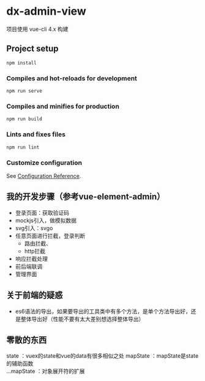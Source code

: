 # dx-admin-view

项目使用 vue-cli 4.x 构建

## Project setup
```
npm install
```

### Compiles and hot-reloads for development
```
npm run serve
```

### Compiles and minifies for production
```
npm run build
```

### Lints and fixes files
```
npm run lint
```

### Customize configuration
See [Configuration Reference](https://cli.vuejs.org/config/).


## 我的开发步骤（参考vue-element-admin）
- 登录页面：获取验证码
- mockjs引入，做模拟数据
- svg引入：svgo
- 任意页面进行拦截，登录判断
    - 路由拦截、
    - http拦截
- 响应拦截处理
- 前后端联调
- 管理界面





## 关于前端的疑惑
- es6语法的导出，如果要导出的工具类中有多个方法，是单个方法导出好，还是整体导出好（性能不要有太大差别想选择整体导出）

## 零散的东西
state ：vuex的state和vue的data有很多相似之处
mapState ：mapState是state的辅助函数  
...mapState ：对象展开符的扩展




